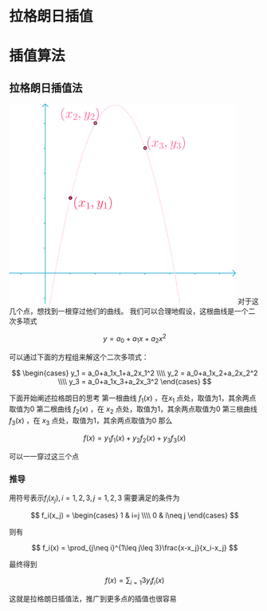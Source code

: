 # 拉格朗日插值



# 插值算法



## 拉格朗日插值法

![png](1.png)
对于这几个点，想找到一根穿过他们的曲线。
我们可以合理地假设，这根曲线是一个二次多项式

$$
y = a_0 + a_1x + a_2x^2
$$

可以通过下面的方程组来解这个二次多项式：

$$
\begin{cases}
y_1 = a_0+a_1x_1+a_2x_1^2 \\\\
y_2 = a_0+a_1x_2+a_2x_2^2 \\\\
y_3 = a_0+a_1x_3+a_2x_3^2
\end{cases}
$$

下面开始阐述拉格朗日的思考
第一根曲线 $f_1(x)$ ，在$x_1$ 点处，取值为1，其余两点取值为0
第二根曲线 $f_2(x)$ ，在 $x_2$ 点处，取值为1，其余两点取值为0
第三根曲线 $f_3(x)$ ，在 $x_3$ 点处，取值为1，其余两点取值为0
那么

$$
f(x) = y_1f_1(x)+y_2f_2(x)+y_3f_3(x)
$$

可以一一穿过这三个点
### 推导
用符号表示$f_i(x_j), i=1,2,3,j=1,2,3$
需要满足的条件为

$$
f_i(x_j) = 
\begin{cases}
1  & i=j \\\\
0  & i\neq j 
\end{cases}
$$

则有

$$
f_i(x) = \prod_{j\neq i}^{1\leq j\leq 3}\frac{x-x_j}{x_i-x_j}
$$

最终得到

$$
f(x) = \sum_{i=1}{3}y_if_i(x)
$$

这就是拉格朗日插值法，推广到更多点的插值也很容易
